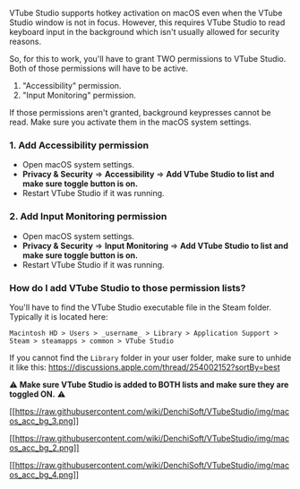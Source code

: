 VTube Studio supports hotkey activation on macOS even when the VTube Studio window is not in focus. However, this requires VTube Studio to read keyboard input in the background which isn't usually allowed for security reasons.

So, for this to work, you'll have to grant TWO permissions to VTube Studio. Both of those permissions will have to be active.

1. "Accessibility" permission.
2. "Input Monitoring" permission.

If those permissions aren't granted, background keypresses cannot be read. Make sure you activate them in the macOS system settings.

### 1. Add Accessibility permission

* Open macOS system settings.
* **Privacy & Security**  =>  **Accessibility**  => **Add VTube Studio to list and make sure toggle button is on.**
* Restart VTube Studio if it was running.

### 2. Add Input Monitoring permission

* Open macOS system settings.
* **Privacy & Security**  =>  **Input Monitoring**  => **Add VTube Studio to list and make sure toggle button is on.**
* Restart VTube Studio if it was running.

### How do I add VTube Studio to those permission lists?

You'll have to find the VTube Studio executable file in the Steam folder. Typically it is located here:

``Macintosh HD > Users > _username_ > Library > Application Support > Steam > steamapps > common > VTube Studio``

If you cannot find the `Library` folder in your user folder, make sure to unhide it like this: https://discussions.apple.com/thread/254002152?sortBy=best

⚠️ **Make sure VTube Studio is added to BOTH lists and make sure they are toggled ON.** ⚠️ 

[[https://raw.githubusercontent.com/wiki/DenchiSoft/VTubeStudio/img/macos_acc_bg_3.png]]

[[https://raw.githubusercontent.com/wiki/DenchiSoft/VTubeStudio/img/macos_acc_bg_2.png]]

[[https://raw.githubusercontent.com/wiki/DenchiSoft/VTubeStudio/img/macos_acc_bg_4.png]]